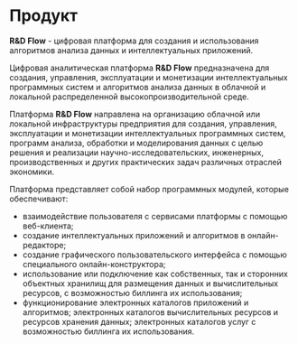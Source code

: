 # Продукт

**R&D Flow** - цифровая платформа для создания и использования алгоритмов анализа данных и интеллектуальных приложений.

Цифровая аналитическая платформа **R&D Flow** предназначена для создания, управления, эксплуатации и монетизации интеллектуальных программных систем и алгоритмов анализа данных в облачной и локальной распределенной высокопроизводительной среде.

Платформа **R&D Flow** направлена на организацию облачной или локальной инфраструктуры предприятия для создания, управления, эксплуатации и монетизации интеллектуальных программных систем, программ анализа, обработки и моделирования данных с целью решения и реализации научно-исследовательских, инженерных, производственных и других практических задач различных отраслей экономики.

Платформа представляет собой набор программных модулей, которые обеспечивают:

- взаимодействие пользователя с сервисами платформы с помощью веб-клиента;
- создание интеллектуальных приложений и алгоритмов в онлайн-редакторе;
- создание графического пользовательского интерфейса с помощью специального онлайн-конструктора;
- использование или подключение как собственных, так и сторонних объектных хранилищ для размещения данных и вычислительных ресурсов, с возможностью биллинга их использования;
- функционирование электронных каталогов приложений и алгоритмов; электронных каталогов вычислительных ресурсов и ресурсов хранения данных; электронных каталогов услуг с возможностью биллинга их использования.
